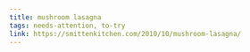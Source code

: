 ```yaml
---
title: mushroom lasagna
tags: needs-attention, to-try
link: https://smittenkitchen.com/2010/10/mushroom-lasagna/
---
```


